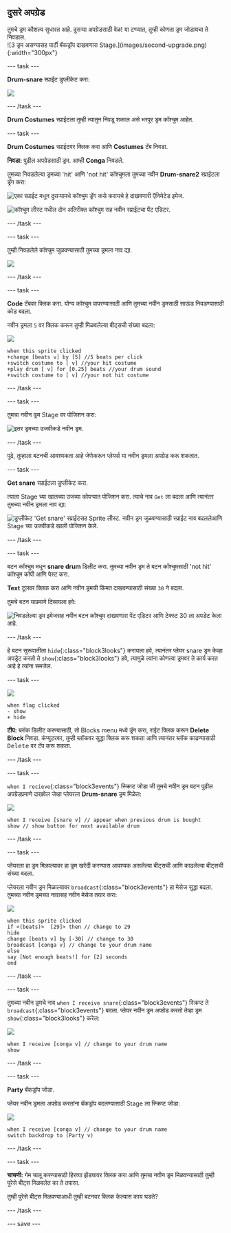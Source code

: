 ## दुसरे अपग्रेड

<div style="display: flex; flex-wrap: wrap">
<div style="flex-basis: 200px; flex-grow: 1; margin-right: 15px;">
तुमचे ड्रम कौशल्य सुधारत आहे. दुसऱ्या अपग्रेडसाठी वेळ! या टप्प्यात, तुम्ही कोणता ड्रम जोडायचा ते निवडाल.
</div>
<div>
![3 ड्रम असण्यासह पार्टी बॅकड्रॉप दाखवणारा Stage.](images/second-upgrade.png){:width="300px"}
</div>
</div>

--- task ---

**Drum-snare** स्प्राईट डुप्लीकेट करा:

![](images/duplicate-snare-drum.png)

--- /task ---

**Drum Costumes** स्प्राईटला तुम्ही त्यातुन निवडू शकाल असे भरपूर ड्रम कॉश्चुम आहेत.

--- task ---

**Drum Costumes** स्प्राईटवर क्लिक करा आणि **Costumes** टॅब निवडा.

**निवडा:** पुढील अपग्रेडसाठी ड्रम. आम्ही **Conga** निवडले.

तुमच्या निवडलेल्या ड्रमच्या 'hit' आणि 'not hit' कॉश्चुमला तुमच्या नवीन **Drum-snare2** स्प्राईटला ड्रॅग करा:

![एका स्प्राईट मधून दुसऱ्यामधे कॉश्चुम ड्रॅग कसे करायचे हे दाखवणारी ऍनिमेटेड इमेज.](images/drag-costumes.gif)

![कॉश्चुम लीस्ट मधील दोन अतिरीक्त कॉश्चुम सह नवीन स्प्राईटचा पेंट एडिटर.](images/drum-3-costumes.png)

--- /task ---

--- task ---

तुम्ही निवडलेले कॉश्चुम जुळवण्यासाठी तुमच्या ड्रमला नाव द्या.

![](images/drum-3-named.png)

--- /task ---

--- task ---

**Code** टॅबवर क्लिक करा. योग्य कॉश्चुम वापरण्यासाठी आणि तुमच्या नवीन ड्रमसाठी साऊंड निवडण्यासाठी कोड बदला.

नवीन ड्रमला `5` वर क्लिक करून तुम्ही मिळवलेल्या बीट्सची संख्या बदला:

![](images/drum-3-icon.png)

```blocks3
when this sprite clicked
+change [beats v] by [5] //5 beats per click
+switch costume to [ v] //your hit costume
+play drum [ v] for [0.25] beats //your drum sound
+switch costume to [ v] //your not hit costume
```

--- /task ---

--- task ---

तुमचा नवीन ड्रम Stage वर पोजिशन करा:

![इतर ड्रमच्या उजवीकडे नवीन ड्रम.](images/drum-3-positioned.png)

--- /task ---

पुढे, तुम्हाला बटनची आवश्यकता आहे जेणेकरून प्लेयर्स या नवीन ड्रमला अपग्रेड करू शकतात.

--- task ---

**Get snare** स्प्राईटला डुप्लीकेट करा.

त्याला Stage च्या खालच्या उजव्या कोपऱ्यात पोजिशन करा. त्याचे नाव `Get` ला बदला आणि त्यानंतर तुमच्या नवीन ड्रमला नाव द्या:

![डुप्लीकेट 'Get snare' स्प्राईटसह Sprite लीस्ट. नवीन ड्रम जुळवण्यासाठी स्प्राईट नाव बदललेआणि Stage च्या उजवीकडे खाली पोजिशन केले.](images/get-drum-3.png)

--- /task ---

--- task ---

बटन कॉश्चुम मधून **snare drum** डिलीट करा. तुमच्या नवीन ड्रम ते बटन कॉश्चुमसाठी 'not hit' कॉश्चुम कॉपी आणि पेस्ट करा.

**Text** टूलवर क्लिक करा आणि नवीन ड्रमची किंमत दाखवण्यासाठी संख्या `30` ने बदला.

तुमचे बटन याप्रमाणे दिसायला हवे:

![निवडलेल्या ड्रम इमेजसह नवीन बटन कॉश्चुम दाखवणारा पेंट एडिटर आणि टेक्स्ट 30 ला अपडेट केला आहे.](images/get-drum-copy.png)

--- /task ---


हे बटन सुरूवातीला `hide`{:class="block3looks"} करायला हवे, त्यानंतर प्लेयर snare ड्रम केव्हा अपड्रेट करतो ते `show`{:class="block3looks"} हवे, त्यामुळे त्यांना कोणत्या ड्रमवर ते कार्य करत आहे हे त्यांना समजेल.

--- task ---

![](images/get-drum-3-icon.png)

```blocks3
when flag clicked
- show
+ hide
```

**टीप:** ब्लॉक डिलीट करण्यासाठी, तो Blocks menu मध्ये ड्रॅग करा, राईट क्लिक करून **Delete Block** निवडा. कंप्युटरवर, तुम्ही ब्लॉकवर सुद्धा क्लिक करू शकता आणि त्यानंतर ब्लॉक काढण्यासाठी <kbd>Delete</kbd> वर टॅप करू शकता.

--- /task ---

--- task ---

`when I recieve`{:class="block3events"} स्क्रिप्ट जोडा जी तुमचे नवीन ड्रम बटन पुढील अपग्रेडप्रमाणे दाखवेल जेव्हा प्लेयरला **Drum-snare** ड्रम मिळेल:

![](images/get-drum-3-icon.png)

```blocks3
when I receive [snare v] // appear when previous drum is bought
show // show button for next available drum
```

--- /task ---

--- task ---

प्लेयरला हा ड्रम मिळाल्यावर हा ड्रम खरेदी करण्यास आवश्यक असलेल्या बीट्सची आणि काढलेल्या बीट्सची संख्या बदला.

प्लेयरला नवीन ड्रम मिळाल्यावर `broadcast`{:class="block3events"} हा मेसेज सुद्धा बदला. तुमच्या नवीन ड्रमच्या नावासह नवीन मेसेज तयार करा:

![](images/get-drum-3-icon.png)

```blocks3
when this sprite clicked
if <(beats)>  [29]> then // change to 29
hide
change [beats v] by [-30] // change to 30
broadcast [conga v] // change to your drum name
else
say [Not enough beats!] for [2] seconds 
end
```

--- /task ---

--- task ---

तुमच्या नवीन ड्रमचे नाव `when I receive snare`{:class="block3events"} स्क्रिप्ट ते `broadcast`{:class="block3events"} बदला. प्लेयर नवीन ड्रम अपग्रेड करतो तेव्हा ड्रम `show`{:class="block3looks"} करेल:

![](images/drum-3-icon.png)

```blocks3
when I receive [conga v] // change to your drum name
show
```

--- /task ---

--- task ---

**Party** बॅकड्रॉप जोडा.

प्लेयर नवीन ड्रमला अपग्रेड करतांना बॅकड्रॉप बदलण्यासाठी Stage ला स्क्रिप्ट जोडा:

![](images/stage-icon.png)

```blocks3
when I receive [conga v] // change to your drum name
switch backdrop to (Party v)
```

--- /task ---

--- task ---

**चाचणी:** गेम चालू करण्यासाठी हिरव्या झेंड्यावर क्लिक करा आणि तुमचा नवीन ड्रम मिळवण्यासाठी तुम्ही पुरेसे बीट्स मिळवलेत का ते तपासा.

तुम्ही पुरेसे बीट्स मिळवण्याआधी तुम्ही बटनवर क्लिक केल्यास काय घडते?

--- /task ---

--- save ---

